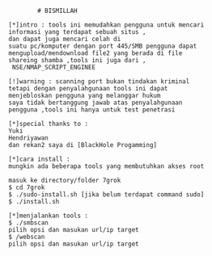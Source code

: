 			# BISMILLAH
	
	[*]intro : tools ini memudahkan pengguna untuk mencari
	informasi yang terdapat sebuah situs , 
	dan dapat juga mencari celah di
	suatu pc/komputer dengan port 445/SMB pengguna dapat
	mengupload/mendownload file2 yang berada di file 
	shareing shamba ,tools ini juga dari ,
	 NSE/NMAP_SCRIPT_ENGINEE 

	[!]warning : scanning port bukan tindakan kriminal
	tetapi dengan penyalahgunaan tools ini dapat
	menjebloskan pengguna yang melanggar hukum
	saya tidak bertanggung jawab atas penyalahgunaan
	pengguna ,tools ini hanya untuk test penetrasi
 
	[*]special thanks to :
	Yuki
	Hendriyawan
	dan rekan2 saya di [BlackHole Progamming]

	[*]cara install :
	mungkin ada beberapa tools yang membutuhkan akses root
	
	masuk ke directory/folder 7grok
	$ cd 7grok
	$ ./sudo-install.sh [jika belum terdapat command sudo]
	$ ./install.sh
	
	[*]menjalankan tools :
	$ ./smbscan
	pilih opsi dan masukan url/ip target
	$ /webscan
	pilih opsi dan masukan url/ip target








